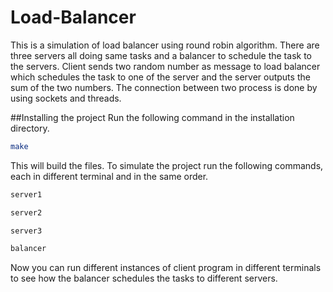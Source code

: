 # Load-Balancer
This is a simulation of load balancer using round robin algorithm. There are three servers all doing same tasks and a balancer to schedule the task to the servers. Client sends two random number as message to load balancer which schedules the task to one of the server and the server outputs the sum of the two numbers. The connection between two process is done by using sockets and threads.

##Installing the project
Run the following command in the installation directory.
```sh
make
```
This will build the files.
To simulate the project run the following commands, each in different terminal and in the same order.
```sh
server1
```
```sh
server2
```
```sh
server3
```
```sh
balancer
```
Now you can run different instances of client program in different terminals to see how the balancer schedules the tasks to different servers.
